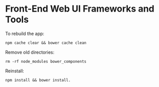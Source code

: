 # Front-End Web UI Frameworks and Tools

To rebuild the app:
```
npm cache clear && bower cache clean
```

Remove old directories:
```
rm -rf node_modules bower_components
```

Reinstall:
```
npm install && bower install.
```
